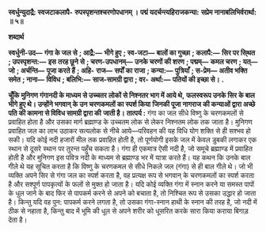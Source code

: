 **स्वर्धुन्युदाद्र्रै: स्वजटाकलापै-** **रुपस्पृशन्तश्चरणोपधानम् ।** **पद्मं यदर्चन्त्यहिराजकन्या:** **सप्रेम नानाबलिभिर्वरार्था: ॥ ५॥** 

**शब्दार्थ** 

**स्वर्धुनी-उद—** **गंगा के जल से** **; आद्र्रै:—** **भीगे हुए** **; स्व-जटा—** **बालों का गुच्छा** **; कलापै:—** **सिर पर सि्थत** **; उपस्पृशन्त:—** **इस** **तरह छूने से** **; चरण-उपधानम्—** **उनके चरणों की शरण** **; पद्मम्—** **कमल चरण** **; यत्—** **जो** **; अर्चन्ति—** **पूजा करते हैं** **; अहि-** **राज—** **सर्पों का राजा** **; कन्या:—** **पुत्रियाँ** **; स-प्रेम—** **अतीव भक्ति समेत** **; नाना—** **विविध** **; बलिभि:—** **साज-सामग्री द्वारा** **; वर-** **अर्था:—** **पतियों की इच्छा से।** **.** 

**चूँकि मुनिगण गंगानदी के माध्यम से उच्चतर लोकों से निश्नतर भाग में आये थे,** **फलस्वरूप उनके सिर के बाल भीगे हुए थे। उन्होंने भगवान् के उन चरणकमलों का स्पर्श किया** **जिनकी पूजा नागराज की कन्याओं द्वारा अच्छे पति की कामना से विविध सामग्री द्वारा की** **जाती है।** **तात्पर्य :** गंगा का जल सीधे विष्णु के चरणकमलों से प्रवाहित होता है और उसका मार्ग ब्रह्माण्ड के उच्चतम लोक से लेकर निश्नतम लोक तक जाता है। मुनिगण प्रवाहित जल का लाभ उठाकर सत्यलोक से नीचे आये—परिवहन की यह विधि योग शक्ति से ही सश्भव हो सकी। यदि कोई नदी हजारों मील तक प्रवाहित होती है, तो पूर्णयोगी इसके जल में केवल डुबकी लगाकर एक स्थान से दूसरे स्थान पर तुरन्त पहुँच सकता है। गंगा ही एकमात्र ऐसी नदी है, जो समूचे ब्रह्माण्ड में प्रवाहित होती है और मुनिगण इस पवित्र नदी के माध्यम से ब्रह्माण्ड भर में यात्रा करते हैं। यह कथन कि उनके बाल गीले थे यह सूचित करता है कि विष्णु के चरणकमल से सीधे निकले जल (गंगा) से ही बाल गीले थे। जो भी व्यक्ति अपने सिर से गंगा जल का स्पर्श करता है, वह प्रत्यक्ष रूप से भगवान् के चरणकमलों का स्पर्श करता है और सश्पूर्ण पापकृत्यों के फलों से मुक्त हो जाता है। यदि कोई व्यक्ति गंगा में स्नान करने या समस्त पापों के धुल जाने के बाद फिर से पापकर्म करने से अपने को बचाता है, तो निश्चित रूप से उसका उद्धार हो जाता है। किन्तु यदि वह पुन: पापकर्म करने लगता है, तो उसका गंगा-स्नान हाथी के स्नान की तरह है, जो नदी में ठीक से नहाता है, किन्तु बाद में भूमि की धूल से अपने शरीर को धूसरित करके सारा किया कराया बिगाड़ देता है।  